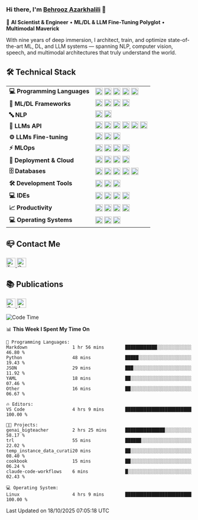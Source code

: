 ### Hi there, I'm [Behrooz Azarkhalili](https://twitter.com/Azarkhalili) 👋

🔬 **AI Scientist & Engineer** • **ML/DL & LLM Fine-Tuning Polyglot** • **Multimodal Maverick**

With nine years of deep immersion, I architect, train, and optimize state-of-the-art ML, DL, and LLM systems — spanning NLP, computer vision, speech, and multimodal architectures that truly understand the world.

<!---
## ⚙️ Core Expertise

### 🧠 LLM Fine-Tuning
- **Parameter-Efficient Techniques:** Implement LoRA, QLoRA, Prefix-Tuning, and Adapter-Tuning using Hugging Face PEFT library to inject lightweight adapters into frozen transformers, cutting memory & parameters by orders of magnitude while maintaining full-scale performance
- **Quantization & Optimization:** Leverage bitsandbytes + 8-bit/4-bit quantization for efficient training and QLoRA benefits on consumer hardware
- **Advanced Training:** Use TRL and Unsloth for instruction-tuning and RLHF workflows, including DPO, GRPO, PPO, and others

### 🔬 Multimodal / Classic ML & DL
- **Neural Architectures:** Build custom transformers, CNNs, and RNNs across text, vision, and audio modalities
- **Research & Development:** Contribute to research & deployment projects at UC Berkeley, Georgia Tech, LAVIVO, and AI VIVO

### 🔄 Full ML Lifecycle
- **End-to-End Pipelines:** Data ingestion → experimentation (MLflow, W&B) → scalable inference (AWS SageMaker, Gradio, Streamlit)

-->
## 🛠️ Technical Stack

<table>
<tr>
<td><strong>💻 Programming Languages</strong></td>
<td>
  <img src="https://img.shields.io/badge/Python-282C34?logo=Python&logoColor=2BA1B9" alt="Python" height="20" />
  <img src="https://img.shields.io/badge/R-282C34?logo=R&logoColor=6F9BBC" alt="R" height="20" />
  <img src="https://img.shields.io/badge/Scala-282C34?logo=Scala&logoColor=DC322F" alt="Scala" height="20" />
  <img src="https://img.shields.io/badge/MATLAB-282C34?logo=mathworks&logoColor=F78F10" alt="MATLAB" height="20" />
  <img src="https://img.shields.io/badge/Octave-282C34?logo=octave" alt="Octave" height="20" />
</td>
</tr>
<tr>
<td><strong>🤖 ML/DL Frameworks</strong></td>
<td>
  <img src="https://img.shields.io/badge/TensorFlow-282C34?logo=tensorflow" alt="TensorFlow" height="20" />
  <img src="https://img.shields.io/badge/PyTorch-282C34?logo=pytorch" alt="PyTorch" height="20" />
  <!-- <img src="https://img.shields.io/badge/JAX-282C34?style=flat" alt="JAX" height="20" /> -->
  <img src="https://img.shields.io/badge/Keras-282C34?logo=keras&logoColor=D00000" alt="Keras" height="20" />
  <img src="https://img.shields.io/badge/Scikit_Learn-282C34?logo=scikit-learn" alt="Scikit Learn" height="20" />
</td>
</tr>
<tr>
<td><strong>🔤 NLP</strong></td>
<td>
  <img src="https://img.shields.io/badge/🤗_Transformers-282C34?logoColor=white" alt="Transformers" height="20" />
  <img src="https://img.shields.io/badge/spaCy-282C34?logo=spacy&logoColor=09A3D5" alt="spaCy" height="20" />
</td>
</tr>
<tr>
<td><strong>🧠 LLMs API</strong></td>
<td>
  <img src="https://img.shields.io/badge/Claude-282C34?logo=claude" alt="Claude" height="20" />
  <img src="https://img.shields.io/badge/OpenAI-282C34?logo=openai" alt="OpenAI" height="20" />
  <img src="https://custom-icon-badges.demolab.com/badge/Deepseek-282C34?logo=deepseek" alt="Deepseek" height="20" />
  <img src="https://img.shields.io/badge/Gemini-282C34?logo=googlegemini&logoColor=008ECC" alt="Gemini" height="20" />
  <img src="https://img.shields.io/badge/🦜🔗_LangChain-282C34?logoColor=white" alt="LangChain" height="20" />
  <img src="https://img.shields.io/badge/Ollama-282C34?logo=ollama" alt="Ollama" height="20" />
</td>
</tr>
<tr>
<td><strong>⚙️ LLMs Fine-tuning</strong></td>
<td>
  <img src="https://img.shields.io/badge/🤗_TRL-282C34?logoColor=white" alt="TRL" height="20" />
  <img src="https://img.shields.io/badge/🤗_PEFT-282C34?logoColor=white" alt="PEFT" height="20" />
  <img src="https://img.shields.io/badge/🦥_Unsloth-282C34?logoColor=white" alt="Unsloth" height="20" />
</td>
</tr>
<tr>
<td><strong>⚡ MLOps</strong></td>
<td>
  <img src="https://img.shields.io/badge/MLflow-282C34?logo=mlflow&logoColor=0194E2" alt="MLflow" height="20" />
  <img src="https://img.shields.io/badge/Weights_&_Biases-282C34?logo=weightsandbiases&logoColor=FFBE00" alt="W&B" height="20" />
  <img src="https://img.shields.io/badge/Apache_Spark-282C34?logo=apache-spark" alt="Apache Spark" height="20" />
  <img src="https://img.shields.io/badge/Apache_Airflow-282C34?logo=apache-airflow&logoColor=AFCB1E" alt="Apache Airflow" height="20" />
</td>
</tr>
<tr>
<td><strong>🚀 Deployment & Cloud</strong></td>
<td>
  <img src="https://custom-icon-badges.demolab.com/badge/AWS-282C34.svg?logo=aws&logoColor=FF9900" alt="AWS" height="20" />
  <img src="https://img.shields.io/badge/Gradio-282C34?logo=gradio&logoColor=FF7C00" alt="Gradio" height="20" />
  <img src="https://img.shields.io/badge/Streamlit-282C34?logo=streamlit" alt="Streamlit" height="20" />
  <img src="https://img.shields.io/badge/Heroku-282C34?logo=heroku&logoColor=A3AAEB" alt="Heroku" height="20" />
</td>
</tr>
<tr>
<td><strong>🗄️ Databases</strong></td>
<td>
  <img src="https://img.shields.io/badge/MongoDB-282C34?logo=mongodb" alt="MongoDB" height="20" />
  <img src="https://img.shields.io/badge/SQLite-282C34?logo=sqlite&logoColor=64AEDC" alt="SQLite" height="20" />
  <img src="https://img.shields.io/badge/PostgreSQL-282C34?logo=postgresql&logoColor=64AEDC" alt="PostgreSQL" height="20" />
  <img src="https://img.shields.io/badge/Weaviate-282C34?style=flat" alt="Weaviate" height="20" />
  <img src="https://img.shields.io/badge/Qdrant-282C34?style=flat" alt="Qdrant" height="20" />
</td>
</tr>
<tr>
<td><strong>🛠️ Development Tools</strong></td>
<td>
  <img src="https://img.shields.io/badge/Git-282C34?logo=git" alt="Git" height="20" />
  <img src="https://img.shields.io/badge/GitHub-282C34?logo=github" alt="GitHub" height="20" />
  <img src="https://img.shields.io/badge/GitLab-282C34?logo=gitlab" alt="GitLab" height="20" />
</td>
</tr>
<tr>
<td><strong>💻 IDEs</strong></td>
<td>
  <img src="https://custom-icon-badges.demolab.com/badge/Visual%20Studio%20Code-282C34.svg?logo=vsc&logoColor=007ACC" alt="VS Code" height="20" />
  <img src="https://img.shields.io/badge/PyCharm-282C34?logo=pycharm" alt="PyCharm" height="20" />
  <!-- <img src="https://img.shields.io/badge/IntelliJ_IDEA-282C34?logo=intellij-idea" alt="IntelliJ IDEA" height="20" /> -->
  <!-- <img src="https://img.shields.io/badge/Jupyter-282C34?logo=jupyter&logoColor=ffffff" alt="Jupyter" height="20" /> -->
  <img src="https://img.shields.io/badge/Colab-282C34?logo=google-colab&logoColor=ffffff" alt="Colab" height="20" />
  <img src="https://img.shields.io/badge/RStudio-282C34?logo=rstudio&logoColor=ffffff" alt="RStudio" height="20" />
</td>
</tr>
<tr>
<td><strong>📈 Productivity</strong></td>
<td>
  <img src="https://img.shields.io/badge/LaTeX-282C34?logo=latex&logoColor=AFCB1E" alt="LaTeX" height="20" />
  <img src="https://img.shields.io/badge/Markdown-282C34?logo=markdown&logoColor=93C6F4" alt="Markdown" height="20" />
  <img src="https://img.shields.io/badge/WakaTime-282C34?logo=wakatime&logoColor=F75000" alt="WakaTime" height="20" />
  <img src="https://img.shields.io/badge/ClickUp-282C34?logo=clickup" alt="ClickUp" height="20" />
</td>
</tr>
<tr>
<td><strong>💻 Operating Systems</strong></td>
<td>
  <img src="https://img.shields.io/badge/Ubuntu-282C34?logo=ubuntu" alt="Ubuntu" height="20" />
  <img src="https://img.shields.io/badge/Linux_Mint-282C34?logo=linux-mint" alt="Linux Mint" height="20" />
  <img src="https://img.shields.io/badge/Debian-282C34?logo=debian&logoColor=D0074E" alt="Debian" height="20" />
</td>
</tr>
</table>

<!--- 
![](https://komarev.com/ghpvc/?username=your-github-username&color=dc143c&style=plastic)
-->

## :mailbox_closed: Contact Me 
<p align="left"> <a href="https://twitter.com/b_azarkhalili" target="_blank"> <img src="https://img.shields.io/badge/Twitter-282C34?logo=twitter" alt="Twitter logo" title="Twitter" height="25" /> </a> <a href="mailto:ermiaazarkhalili@gmail.com?"> <img src="https://img.shields.io/badge/Gmail-282C34?logo=gmail" alt="Gmail logo" title="Gmail" height="25" /> </a> </p>



## :books: Publications
<p align="left"> <a href="https://scholar.google.com/citations?user=Jid12csAAAAJ&hl=en" target="_blank"> <img src="https://img.shields.io/badge/Google Scholar-282C34?logo=google-scholar&logoColor=4D90FE" alt="Google Scholar logo" title="Google Scholar" height="25" /> </a> <a href="https://arxiv.org/search/stat?searchtype=author&query=Azarkhalili%2C+B" target="_blank"> <img src="https://img.shields.io/badge/Arxiv-282C34?logo=arxiv&logoColor=red" alt="Arxiv logo" title="Arxiv" height="25" /> </a> </p>



<!---
![Metrics](https://metrics.lecoq.io/behroozazarkhalili?template=classic&base.community=0&introduction=1&lines=1&introduction.title=true&config.timezone=USA%2FBerkeley)
-->

<!---
# 
# [![Behrooz's github stats](https://github-readme-stats.vercel.app/api?username=behroozazarkhalili&show_icons=true&theme=nord)](https://github.com/anuraghazra/github-readme-stats)

# [![willianrod's wakatime stats](https://github-readme-stats.vercel.app/api/wakatime?username=behroozazarkhalili&range=last_7_days&v=2&theme=nord)](https://github.com/anuraghazra/github-readme-stats)

##
-->


<!--START_SECTION:waka-->
![Code Time](http://img.shields.io/badge/Code%20Time-2%2C432%20hrs%2037%20mins-blue)

📊 **This Week I Spent My Time On** 

```text
💬 Programming Languages: 
Markdown                 1 hr 56 mins        ████████████░░░░░░░░░░░░░   46.80 % 
Python                   48 mins             █████░░░░░░░░░░░░░░░░░░░░   19.43 % 
JSON                     29 mins             ███░░░░░░░░░░░░░░░░░░░░░░   11.92 % 
YAML                     18 mins             ██░░░░░░░░░░░░░░░░░░░░░░░   07.46 % 
Other                    16 mins             ██░░░░░░░░░░░░░░░░░░░░░░░   06.67 % 

🔥 Editors: 
VS Code                  4 hrs 9 mins        █████████████████████████   100.00 % 

🐱‍💻 Projects: 
genai_bigteacher         2 hrs 25 mins       ███████████████░░░░░░░░░░   58.17 % 
trl                      55 mins             ██████░░░░░░░░░░░░░░░░░░░   22.02 % 
temp_instance_data_curati20 mins             ██░░░░░░░░░░░░░░░░░░░░░░░   08.40 % 
cookbook                 15 mins             ██░░░░░░░░░░░░░░░░░░░░░░░   06.24 % 
claude-code-workflows    6 mins              █░░░░░░░░░░░░░░░░░░░░░░░░   02.43 % 

💻 Operating System: 
Linux                    4 hrs 9 mins        █████████████████████████   100.00 % 
```


 Last Updated on 18/10/2025 07:05:18 UTC
<!--END_SECTION:waka-->
